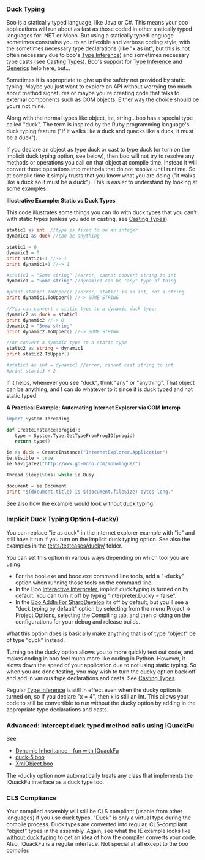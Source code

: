 ### Duck Typing

Boo is a statically typed language, like Java or C#. This means your boo applications will run about as fast as those coded in other statically typed languages for .NET or Mono. But using a statically typed language sometimes constrains you to an inflexible and verbose coding style, with the sometimes necessary type declarations (like "x as int", but this is not often necessary due to boo's [Type Inference](Guide/Type-Inference)) and sometimes necessary type casts (see [Casting Types](Guide/Casting-Types)). Boo's support for [Type Inference](Guide/Type-Inference) and [Generics](Guide/Generics) help here, but...

Sometimes it is appropriate to give up the safety net provided by static typing. Maybe you just want to explore an API without worrying too much about method signatures or maybe you're creating code that talks to external components such as COM objects. Either way the choice should be yours not mine.

Along with the normal types like object, int, string...boo has a special type called "duck". The term is inspired by the Ruby programming language's duck typing feature ("If it walks like a duck and quacks like a duck, it must be a duck").

If you declare an object as type duck or cast to type duck (or turn on the implicit duck typing option, see below), then boo will not try to resolve any methods or operations you call on that object at compile time. Instead it will convert those operations into methods that do not resolve until runtime. So at compile time it simply trusts that you know what you are doing ("it walks like a duck so it must be a duck"). This is easier to understand by looking at some examples.

**Illustrative Example: Static vs Duck Types**

This code illustrates some things you can do with duck types that you can't with static types (unless you add in casting, see [Casting Types](Guide/Casting-Types)).

```boo
static1 as int  //type is fixed to be an integer
dynamic1 as duck //can be anything

static1 = 0
dynamic1 = 0
print static1+1 //-> 1
print dynamic1+1 //-> 1

#static1 = "Some string" //error, cannot convert string to int
dynamic1 = "Some string" //dynamic1 can be "any" type of thing

#print static1.ToUpper() //error, static1 is an int, not a string
print dynamic1.ToUpper() //-> SOME STRING

//You can convert a static type to a dynamic duck type:
dynamic2 as duck = static1
print dynamic2 //-> 0
dynamic2 = "Some string"
print dynamic2.ToUpper() //-> SOME STRING

//or convert a dynamic type to a static type
static2 as string = dynamic1
print static2.ToUpper()

#static3 as int = dynamic1 //error, cannot cast string to int
#print static3 + 2
```
If it helps, whenever you see "duck", think "any" or "anything". That object can be anything, and I can do whatever to it since it is duck typed and not static typed.

**A Practical Example: Automating Internet Explorer via COM Interop**

```boo
import System.Threading

def CreateInstance(progid):
   type = System.Type.GetTypeFromProgID(progid)
   return type()

ie as duck = CreateInstance("InternetExplorer.Application")
ie.Visible = true
ie.Navigate2("http://www.go-mono.com/monologue/")

Thread.Sleep(50ms) while ie.Busy

document = ie.Document
print "$(document.title) is $(document.fileSize) bytes long."
```
See also how the example would look [without duck typing](https://github.com/bamboo/boo/wiki/without-duck-typing).

### Implicit Duck Typing Option (-ducky)

You can replace "ie as duck" in the internet explorer example with "ie" and still have it run if you turn on the implicit duck typing option. See also the examples in the [tests/testcases/ducky/](https://github.com/bamboo/boo/tree/master/tests/testcases/ducky) folder.

You can set this option in various ways depending on which tool you are using:
* For the booi.exe and booc.exe command line tools, add a "-ducky" option when running those tools on the command line.
* In the Boo [Interactive Interpreter](https://github.com/bamboo/boo/wiki/Interactive-Interpreter), implicit duck typing is turned on by default. You can turn it off by typing "interpreter.Ducky = false".
* In the [Boo AddIn For SharpDevelop](https://github.com/bamboo/boo/wiki/Boo-AddIn-For-SharpDevelop) its off by default, but you'll see a "duck typing by default" option by selecting from the menu Project -> Project Options, selecting the Compiling tab, and then clicking on the configurations for your debug and release builds.

What this option does is basically make anything that is of type "object" be of type "duck" instead.

Turning on the ducky option allows you to more quickly test out code, and makes coding in boo feel much more like coding in Python. However, it slows down the speed of your application due to not using static typing. So when you are done testing, you may wish to turn the ducky option back off and add in various type declarations and casts. See [Casting Types](Guide/Casting-Types).

Regular [Type Inference](Guide/Type-Inference) is still in effect even when the ducky option is turned on, so if you declare "x = 4", then x is still an int. This allows your code to still be convertible to run without the ducky option by adding in the appropriate type declarations and casts.

### Advanced: intercept duck typed method calls using IQuackFu

See

* [Dynamic Inheritance - fun with IQuackFu](https://github.com/bamboo/boo/wiki/Dynamic-Inheritance---fun-with-IQuackFu)
* [duck-5.boo](https://github.com/bamboo/boo/blob/master/tests/testcases/integration/duck-typing/duck-5.boo)
* [XmlObject.boo](https://github.com/bamboo/boo/blob/master/examples/duck-typing/XmlObject.boo)

The -ducky option now automatically treats any class that implements the IQuackFu interface as a duck type too.

### CLS Compliance

Your compiled assembly will still be CLS compliant (usable from other languages) if you use duck types. "Duck" is only a virtual type during the compile process. Duck types are converted into regular, CLS-compliant "object" types in the assembly. Again, see what the IE example looks like [without duck typing](https://github.com/bamboo/boo/wiki/without-duck-typing) to get an idea of how the compiler converts your code. Also, IQuackFu is a regular interface. Not special at all except to the boo compiler.
